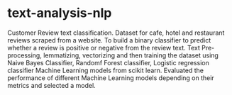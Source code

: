# text-analysis-nlp
Customer Review text classification.
Dataset for cafe, hotel and restaurant reviews scraped from a website. 
To build a binary classifier to predict whether a review is positive or negative from the review text.
Text Pre-processing, lemmatizing, vectorizing and then training the dataset using Naive Bayes Classifier, Randomf Forest classifier, Logistic regression classifier Machine Learning models from scikit learn.
Evaluated the performance of different Machine Learning models depending on their metrics and selected a model.
